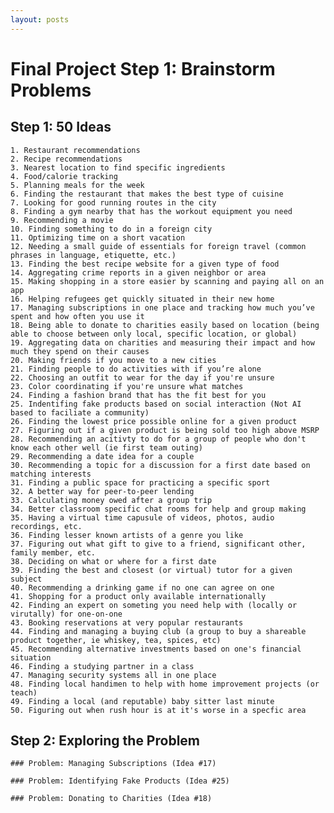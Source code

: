 ```yaml
---
layout: posts
---
```


# Final Project Step 1: Brainstorm Problems

## Step 1: 50 Ideas

    1. Restaurant recommendations
    2. Recipe recommendations
    3. Nearest location to find specific ingredients
    4. Food/calorie tracking
    5. Planning meals for the week
    6. Finding the restaurant that makes the best type of cuisine
    7. Looking for good running routes in the city
    8. Finding a gym nearby that has the workout equipment you need
    9. Recommending a movie
    10. Finding something to do in a foreign city
    11. Optimizing time on a short vacation
    12. Needing a small guide of essentials for foreign travel (common phrases in language, etiquette, etc.)
    13. Finding the best recipe website for a given type of food
    14. Aggregating crime reports in a given neighbor or area
    15. Making shopping in a store easier by scanning and paying all on an app
    16. Helping refugees get quickly situated in their new home
    17. Managing subscriptions in one place and tracking how much you’ve spent and how often you use it
    18. Being able to donate to charities easily based on location (being able to choose between only local, specific location, or global)
    19. Aggregating data on charities and measuring their impact and how much they spend on their causes
    20. Making friends if you move to a new cities
    21. Finding people to do activities with if you’re alone 
    22. Choosing an outfit to wear for the day if you're unsure
    23. Color coordinating if you're unsure what matches
    24. Finding a fashion brand that has the fit best for you
    25. Indentifing fake products based on social interaction (Not AI based to faciliate a community)
    26. Finding the lowest price possible online for a given product
    27. Figuring out if a given product is being sold too high above MSRP
    28. Recommending an acitivty to do for a group of people who don't know each other well (ie first team outing)
    29. Recommending a date idea for a couple
    30. Recommending a topic for a discussion for a first date based on matching interests
    31. Finding a public space for practicing a specific sport
    32. A better way for peer-to-peer lending
    33. Calculating money owed after a group trip
    34. Better classroom specific chat rooms for help and group making
    35. Having a virtual time capusule of videos, photos, audio recordings, etc.
    36. Finding lesser known artists of a genre you like
    37. Figuring out what gift to give to a friend, significant other, family member, etc.
    38. Deciding on what or where for a first date
    39. Finding the best and closest (or virtual) tutor for a given subject
    40. Recommending a drinking game if no one can agree on one
    41. Shopping for a product only available internationally
    42. Finding an expert on someting you need help with (locally or virutally) for one-on-one
    43. Booking reservations at very popular restaurants
    44. Finding and managing a buying club (a group to buy a shareable product together, ie whiskey, tea, spices, etc)
    45. Recommending alternative investments based on one's financial situation
    46. Finding a studying partner in a class
    47. Managing security systems all in one place
    48. Finding local handimen to help with home improvement projects (or teach)
    49. Finding a local (and reputable) baby sitter last minute
    50. Figuring out when rush hour is at it's worse in a specfic area
    
## Step 2: Exploring the Problem

    ### Problem: Managing Subscriptions (Idea #17)
    
    ### Problem: Identifying Fake Products (Idea #25)
    
    ### Problem: Donating to Charities (Idea #18)
